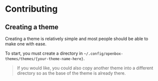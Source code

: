 # Contributing

## Creating a theme

Creating a theme is relatively simple and most people should be able to make one with ease.

To start, you must create a directory in `~/.config/openbox-themes/themes/{your-theme-name-here}`.
> If you would like, you could also copy another theme into a different directory so as the base of the theme is already there.
